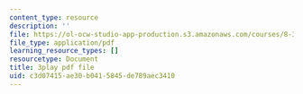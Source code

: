 ```yaml
---
content_type: resource
description: ''
file: https://ol-ocw-studio-app-production.s3.amazonaws.com/courses/8-333-statistical-mechanics-i-statistical-mechanics-of-particles-fall-2013/c3d07415ae30b0415845de789aec3410_JaEqS1ozlHY.pdf
file_type: application/pdf
learning_resource_types: []
resourcetype: Document
title: 3play pdf file
uid: c3d07415-ae30-b041-5845-de789aec3410
---
```

